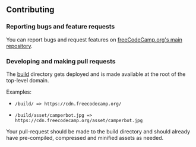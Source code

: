 ## Contributing

### Reporting bugs and feature requests

You can report bugs and request features on [freeCodeCamp.org's main repository](https://github.com/freeCodeCamp/freeCodeCamp/issues).

### Developing and making pull requests

The [build](/build) directory gets deployed and is made available at the root of the top-level domain.

Examples:

- `/build/ => https://cdn.freecodecamp.org/`

- `/build/asset/camperbot.jpg => https://cdn.freecodecamp.org/asset/camperbot.jpg`

Your pull-request should be made to the build directory and should already have pre-compiled, compressed and minified assets as needed.
